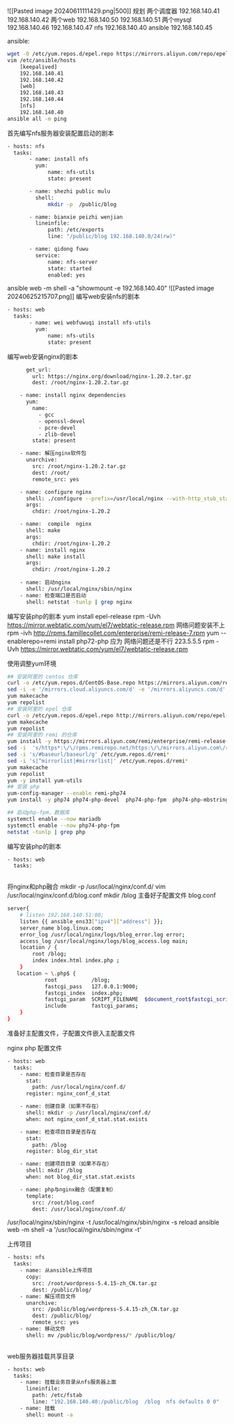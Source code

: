 ![[Pasted image 20240611111429.png|500]]
规划
两个调度器
192.168.140.41
192.168.140.42
两个web
192.168.140.50
192.168.140.51
两个mysql
192.168.140.46
192.168.140.47
nfs
192.168.140.40
ansible
192.168.140.45

ansible:
```bash
wget -O /etc/yum.repos.d/epel.repo https://mirrors.aliyun.com/repo/epel-7.repoyum -yum -y install ansible
vim /etc/ansible/hosts
	[keepalived]
	192.168.140.41
	192.168.140.42
	[web]
	192.168.140.43
	192.168.140.44
	[nfs]
	192.168.140.40
ansible all -m ping 
```
首先编写nfs服务器安装配置启动的剧本
```bash title:nfs服务器安装配置启动的剧本
- hosts: nfs
  tasks:
       - name: install nfs
         yum:
             name: nfs-utils
             state: present

       - name: shezhi public mulu
         shell:
             mkdir -p  /public/blog

       - name: bianxie peizhi wenjian
         lineinfile:
             path: /etc/exports
             line: "/public/blog 192.168.140.0/24(rw)"

       - name: qidong fuwu
         service:
             name: nfs-server
             state: started
             enabled: yes
```
ansible web -m shell -a "showmount -e 192.168.140.40"
![[Pasted image 20240625215707.png]]
编写web安装nfs的剧本
```bash title:安装nfs客户端
- hosts: web
  tasks:
       - name: wei webfuwuqi install nfs-utils
         yum:
             name: nfs-utils
             state: present
```
编写web安装nginx的剧本
```bash title:安装nginx
      get_url:
        url: https://nginx.org/download/nginx-1.20.2.tar.gz
        dest: /root/nginx-1.20.2.tar.gz

    - name: install nginx dependencies
      yum:
        name:
          - gcc
          - openssl-devel
          - pcre-devel
          - zlib-devel
        state: present

    - name: 解压nginx软件包
      unarchive:
        src: /root/nginx-1.20.2.tar.gz
        dest: /root/
        remote_src: yes

    - name: configure nginx
      shell: ./configure --prefix=/usr/local/nginx --with-http_stub_status_module --with-http_ssl_module
      args:
        chdir: /root/nginx-1.20.2

    - name:  compile  nginx
      shell: make
      args:
        chdir: /root/nginx-1.20.2
    - name: install nginx
      shell: make install
      args:
        chdir: /root/nginx-1.20.2
    
	- name: 启动nginx
      shell: /usr/local/nginx/sbin/nginx
    - name: 检查端口是否启动
      shell: netstat -tunlp | grep nginx
```

编写安装php的剧本
yum install epel-release
rpm -Uvh https://mirror.webtatic.com/yum/el7/webtatic-release.rpm
网络问题安装不上
rpm -ivh http://rpms.famillecollet.com/enterprise/remi-release-7.rpm
yum --enablerepo=remi install php72-php
应为 网络问题还是不行
223.5.5.5
rpm -Uvh https://mirror.webtatic.com/yum/el7/webtatic-release.rpm


使用调整yum环境
```bash
## 安装阿里的 centos 仓库
curl -o /etc/yum.repos.d/CentOS-Base.repo https://mirrors.aliyun.com/repo/Centos-7.repo
sed -i -e '/mirrors.cloud.aliyuncs.com/d' -e '/mirrors.aliyuncs.com/d' /etc/yum.repos.d/CentOS-Base.repo
yum makecache
yum repolist
## 安装阿里的 epel 仓库
curl -o /etc/yum.repos.d/epel.repo http://mirrors.aliyun.com/repo/epel-7.repo
yum makecache
yum repolist
## 安装阿里的 remi 的仓库
yum install -y https://mirrors.aliyun.com/remi/enterprise/remi-release-7.rpm
sed -i  's/https*:\/\/rpms.remirepo.net/https:\/\/mirrors.aliyun.com\/remi/g'  /etc/yum.repos.d/remi*
sed -i 's/#baseurl/baseurl/g' /etc/yum.repos.d/remi*
sed -i 's|^mirrorlist|#mirrorlist|' /etc/yum.repos.d/remi*
yum makecache
yum repolist
yum -y install yum-utils
## 安装 php
yum-config-manager --enable remi-php74
yum install -y php74 php74-php-devel  php74-php-fpm  php74-php-mbstring php74-php-memcache php74-php-memcached php74-php-redis  php74-php-mysqlnd  php74-php-pdo  php74-php-bcmath php74-php-xml php74-php-gd php74-php-gmp php74-php-igbinary php74-php-imagick   php74-php-mcrypt  php74-php-pdo_mysql php74-php-posix php74-php-simplexml  php74-php-opcache php74-php-xsl php74-php-xmlwriter php74-php-xmlreader php74-php-swoole php74-php-zip php74-php-phalcon  php74-php-yaml php74-php-yar php74-php-yaf php74-php-uuid

## 启动php-fpm、数据库
systemctl enable --now mariadb
systemctl enable --now php74-php-fpm
netstat -tunlp | grep php

```

编写安装php的剧本
```bash title:编写安装php的剧本
- hosts: web
  tasks:
   


```

将nginx和php融合
mkdir -p  /usr/local/nginx/conf.d/
vim /usr/local/nginx/conf.d/blog.conf
mkdir /blog
主备好子配置文件
blog.conf
```bash title:blog.conf
server{
    # listen 192.168.140.51:80;
    listen {{ ansible_ens33["ipv4"]["address"] }};
    server_name blog.linux.com;
    error_log /usr/local/nginx/logs/blog_error.log error;
    access_log /usr/local/nginx/logs/blog_access.log main;
    location / {
        root /blog;
        index index.html index.php ;
    }
   location ~ \.php$ {
            root           /blog;
            fastcgi_pass   127.0.0.1:9000;
            fastcgi_index  index.php;
            fastcgi_param  SCRIPT_FILENAME  $document_root$fastcgi_script_name;
            include        fastcgi_params;
    }
}
```
准备好主配置文件，子配置文件嵌入主配置文件

nginx php 配置文件
```bash title:nginx/php配置文件
- hosts: web
  tasks:
    - name: 检查目录是否存在
      stat:
        path: /usr/local/nginx/conf.d/
      register: nginx_conf_d_stat

    - name: 创建目录（如果不存在）
      shell: mkdir -p /usr/local/nginx/conf.d/
      when: not nginx_conf_d_stat.stat.exists

    - name: 检查项目目录是否存在
      stat:
        path: /blog
      register: blog_dir_stat

    - name: 创建项目目录（如果不存在）
      shell: mkdir /blog
      when: not blog_dir_stat.stat.exists

    - name: php与nginx融合（配置复制）
      template:
        src: /root/blog.conf
        dest: /usr/local/nginx/conf.d/
```

/usr/local/nginx/sbin/nginx -t
/usr/local/nginx/sbin/nginx -s reload 
ansible web -m shell -a '/usr/local/nginx/sbin/nginx -t'

上传项目
```bash
- hosts: nfs
  tasks:
    - name: 从ansible上传项目
      copy:
        src: /root/wordpress-5.4.15-zh_CN.tar.gz
        dest: /public/blog/
    - name: 解压项目文件
      unarchive:
        src: /public/blog/wordpress-5.4.15-zh_CN.tar.gz
        dest: /public/blog/
        remote_src: yes
    - name: 移动文件
      shell: mv /public/blog/wordpress/* /public/blog/
      
```

web服务器挂载共享目录

```bash
- hosts: web
  tasks:
    - name: 挂载业务目录从nfs服务器上面
      lineinfile:
        path: /etc/fstab
        line: "192.168.140.40:/public/blog  /blog  nfs defaults 0 0"
    - name: 挂载
      shell: mount -a

```

